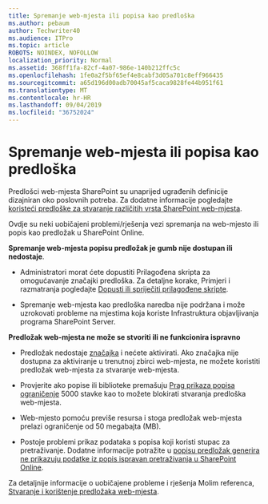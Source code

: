 ```yaml
---
title: Spremanje web-mjesta ili popisa kao predloška
ms.author: pebaum
author: Techwriter40
ms.audience: ITPro
ms.topic: article
ROBOTS: NOINDEX, NOFOLLOW
localization_priority: Normal
ms.assetid: 368ff1fa-82cf-4a07-986e-140b212ffc5c
ms.openlocfilehash: 1fe0a2f5bf65ef4e8cabf3d05a701c8eff966435
ms.sourcegitcommit: a65d196d00adb70045af5caca9828fe44b951f61
ms.translationtype: MT
ms.contentlocale: hr-HR
ms.lasthandoff: 09/04/2019
ms.locfileid: "36752024"
---
```

# <a name="save-site-or-list-as-a-template"></a>Spremanje web-mjesta ili popisa kao predloška

Predlošci web-mjesta SharePoint su unaprijed ugrađenih definicije dizajniran oko poslovnih potreba. Za dodatne informacije pogledajte [koristeći predloške za stvaranje različitih vrsta SharePoint web-mjesta](https://support.office.com/article/using-templates-to-create-different-kinds-of-sharepoint-sites-449eccec-ff99-4cf3-b62e-dcfee37e8da4).

Ovdje su neki uobičajeni problemi/rješenja vezi spremanja na web-mjesto ili popis kao predložak u SharePoint Online.

**Spremanje web-mjesta popisu predložak je gumb nije dostupan ili nedostaje**. 

- Administratori morat ćete dopustiti Prilagođena skripta za omogućavanje značajki predloška. Za detaljne korake, Primjeri i razmatranja pogledajte [Dopusti ili spriječiti prilagođene skripte](https://docs.microsoft.com/sharepoint/allow-or-prevent-custom-script).


- Spremanje web-mjesta kao predloška naredba nije podržana i može uzrokovati probleme na mjestima koja koriste Infrastruktura objavljivanja programa SharePoint Server.


**Predložak web-mjesta ne može se stvoriti ili ne funkcionira ispravno**

- Predložak nedostaje [značajka](https://social.technet.microsoft.com/wiki/contents/articles/14423.sharepoint-2013-existing-features-guid.aspx) i nećete aktivirati. Ako značajka nije dostupna za aktiviranje u trenutnoj zbirci web-mjesta, ne možete koristiti predložak web-mjesta za stvaranje web-mjesta.


- Provjerite ako popise ili biblioteke premašuju [Prag prikaza popisa ograničenje](https://support.office.com/article/Manage-large-lists-and-libraries-in-SharePoint-B8588DAE-9387-48C2-9248-C24122F07C59) 5000 stavke kao to možete blokirati stvaranja predloška web-mjesta.


- Web-mjesto pomoću previše resursa i stoga predložak web-mjesta prelazi ograničenje od 50 megabajta (MB).


- Postoje problemi prikaz podataka s popisa koji koristi stupac za pretraživanje. Dodatne informacije potražite u [popisu predložak generira ne prikazuju podatke iz popis ispravan pretraživanja u SharePoint Online](https://docs.microsoft.com/sharepoint/support/lists-and-libraries/template-generated-list-incorrect-data).


Za detaljnije informacije o uobičajene probleme i rješenja Molim referenca, [Stvaranje i korištenje predložaka web-mjesta](https://support.office.com/article/Create-and-use-site-templates-60371B0F-00E0-4C49-A844-34759EBDD989).

